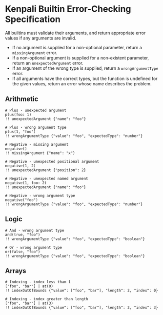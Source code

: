 # Kenpali Builtin Error-Checking Specification

All builtins must validate their arguments, and return appropriate error values if any arguments are invalid.

- If no argument is supplied for a non-optional parameter, return a `missingArgument` error.
- If a non-optional argument is supplied for a non-existent parameter, return an `unexpectedArgument` error.
- If an argument of the wrong type is supplied, return a `wrongArgumentType` error.
- If all arguments have the correct types, but the function is undefined for the given values, return an error whose name describes the problem.

## Arithmetic

```
# Plus - unexpected argument
plus(foo: 1)
!! unexpectedArgument {"name": "foo"}
```

```
# Plus - wrong argument type
plus(1, "foo")
!! wrongArgumentType {"value": "foo", "expectedType": "number"}
```

```
# Negative - missing argument
negative()
!! missingArgument {"name": "x"}
```

```
# Negative - unexpected positional argument
negative(1, 2)
!! unexpectedArgument {"position": 2}
```

```
# Negative - unexpected named argument
negative(1, foo: 2)
!! unexpectedArgument {"name": "foo"}
```

```
# Negative - wrong argument type
negative("foo")
!! wrongArgumentType {"value": "foo", "expectedType": "number"}
```

## Logic

```
# And - wrong argument type
and(true, "foo")
!! wrongArgumentType {"value": "foo", "expectedType": "boolean"}
```

```
# Or - wrong argument type
or(false, "foo")
!! wrongArgumentType {"value": "foo", "expectedType": "boolean"}
```

## Arrays

```
# Indexing - index less than 1
["foo", "bar"] | at(0)
!! indexOutOfBounds {"value": ["foo", "bar"], "length": 2, "index": 0}
```

```
# Indexing - index greater than length
["foo", "bar"] | at(3)
!! indexOutOfBounds {"value": ["foo", "bar"], "length": 2, "index": 3}
```

